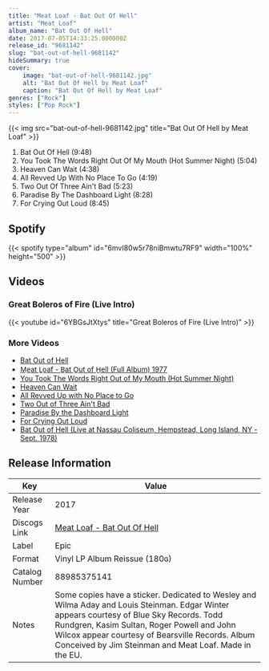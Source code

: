 ```yaml
---
title: "Meat Loaf - Bat Out Of Hell"
artist: "Meat Loaf"
album_name: "Bat Out Of Hell"
date: 2017-07-05T14:33:25.000000Z
release_id: "9681142"
slug: "bat-out-of-hell-9681142"
hideSummary: true
cover:
    image: "bat-out-of-hell-9681142.jpg"
    alt: "Bat Out Of Hell by Meat Loaf"
    caption: "Bat Out Of Hell by Meat Loaf"
genres: ["Rock"]
styles: ["Pop Rock"]
---
```


{{< img src="bat-out-of-hell-9681142.jpg" title="Bat Out Of Hell by Meat Loaf" >}}

<!-- section break -->

1. Bat Out Of Hell (9:48)
2. You Took The Words Right Out Of My Mouth (Hot Summer Night) (5:04)
3. Heaven Can Wait (4:38)
4. All Revved Up With No Place To Go (4:19)
5. Two Out Of Three Ain't Bad (5:23)
6. Paradise By The Dashboard Light (8:28)
7. For Crying Out Loud (8:45)

<!-- section break -->


## Spotify
{{< spotify type="album" id="6mvI80w5r78niBmwtu7RF9" width="100%" height="500" >}}



## Videos
### Great Boleros of Fire (Live Intro)
{{< youtube id="6YBGsJtXtys" title="Great Boleros of Fire (Live Intro)" >}}<br>

### More Videos

- [Bat Out of Hell](https://www.youtube.com/watch?v=x7ES7ueI7p0)
- [M̲e̲at L̲oaf - B̲at O̲ut of H̲ell (Full Album) 1977](https://www.youtube.com/watch?v=BsQHVWBeTUU)
- [You Took The Words Right Out of My Mouth (Hot Summer Night)](https://www.youtube.com/watch?v=HRZTRTPiIT4)
- [Heaven Can Wait](https://www.youtube.com/watch?v=VJKm0KxQ2L4)
- [All Revved Up with No Place to Go](https://www.youtube.com/watch?v=eWVmRvq50kQ)
- [Two Out of Three Ain't Bad](https://www.youtube.com/watch?v=HVvXWUAKtus)
- [Paradise By the Dashboard Light](https://www.youtube.com/watch?v=a136H5K3OKw)
- [For Crying Out Loud](https://www.youtube.com/watch?v=8KyHDNQkBSA)
- [Bat Out of Hell (Live at Nassau Coliseum, Hempstead, Long Island, NY - Sept. 1978)](https://www.youtube.com/watch?v=hkgXS5sotAM)


## Release Information
|  Key           | Value                                                |
| ---------------| ---------------------------------------------------- |
| Release Year   | 2017                                   |
| Discogs Link   | [Meat Loaf - Bat Out Of Hell](https://www.discogs.com/release/9681142-Meat-Loaf-Bat-Out-Of-Hell) |
| Label          | Epic |
| Format         | Vinyl LP Album Reissue (180ɢ) |
| Catalog Number | 88985375141 |
| Notes | Some copies have a sticker.   Dedicated to Wesley and Wilma Aday and Louis Steinman.  Edgar Winter appears courtesy of Blue Sky Records.  Todd Rundgren, Kasim Sultan, Roger Powell and John Wilcox appear courtesy of Bearsville Records.  Album Conceived by Jim Steinman and Meat Loaf.   Made in the EU.  |